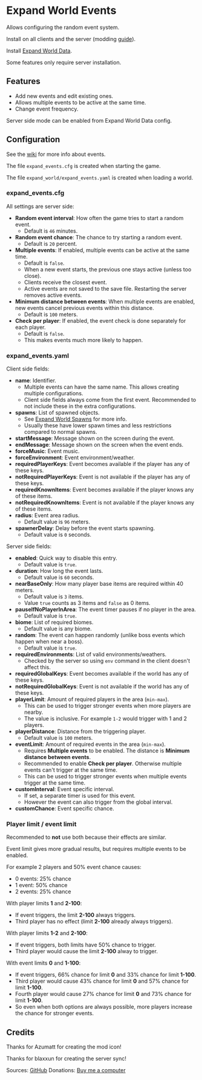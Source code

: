 # Expand World Events

Allows configuring the random event system.

Install on all clients and the server (modding [guide](https://youtu.be/L9ljm2eKLrk)).

Install [Expand World Data](https://valheim.thunderstore.io/package/JereKuusela/Expand_World_Data/).

Some features only require server installation.

## Features

- Add new events and edit existing ones.
- Allows multiple events to be active at the same time.
- Change event frequency.

Server side mode can be enabled from Expand World Data config.

## Configuration

See the [wiki](https://valheim.fandom.com/wiki/Events) for more info about events.

The file `expand_events.cfg` is created when starting the game.

The file `expand_world/expand_events.yaml` is created when loading a world.

### expand_events.cfg

All settings are server side:

- **Random event interval**: How often the game tries to start a random event.
  - Default is `46` minutes.
- **Random event chance**: The chance to try starting a random event.
  - Default is `20` percent.
- **Multiple events**: If enabled, multiple events can be active at the same time.
  - Default is `false`.
  - When a new event starts, the previous one stays active (unless too close).
  - Clients receive the closest event.
  - Active events are not saved to the save file. Restarting the server removes active events.
- **Minimum distance between events**: When multiple events are enabled, new events cancel previous events within this distance.
  - Default is `100` meters.
- **Check per player**: If enabled, the event check is done separately for each player.
  - Default is `false`.
  - This makes events much more likely to happen.

### expand_events.yaml

Client side fields:

- **name**: Identifier.
  - Multiple events can have the same name. This allows creating multiple configurations.
  - Client side fields always come from the first event. Recommended to not include these in the extra configurations.
- **spawns**: List of spawned objects.
  - See [Expand World Spawns](https://github.com/JereKuusela/valheim-expand_world_spawns/#Configuration) for more info.
  - Usually these have lower spawn times and less restrictions compared to normal spawns.
- **startMessage**: Message shown on the screen during the event.
- **endMessage**: Message shown on the screen when the event ends.
- **forceMusic**: Event music.
- **forceEnvironment**: Event environment/weather.
- **requiredPlayerKeys**: Event becomes available if the player has any of these keys.
- **notRequiredPlayerKeys**: Event is not available if the player has any of these keys.
- **requiredKnownItems**: Event becomes available if the player knows any of these items.
- **notRequiredKnownItems**: Event is not available if the player knows any of these items.
- **radius**: Event area radius.
  - Default value is `96` meters.
- **spawnerDelay**: Delay before the event starts spawning.
  - Default value is `0` seconds.

Server side fields:

- **enabled**: Quick way to disable this entry.
  - Default value is `true`.
- **duration**: How long the event lasts.
  - Default value is `60` seconds.
- **nearBaseOnly**: How many player base items are required within 40 meters.
  - Default value is `3` items.
  - Value `true` counts as 3 items and `false` as 0 items.
- **pauseIfNoPlayerInArea**: The event timer pauses if no player in the area.
  - Default value is `true`.
- **biome**: List of required biomes.
  - Default value is any biome.
- **random**: The event can happen randomly (unlike boss events which happen when near a boss).
  - Default value is `true`.
- **requiredEnvironments**: List of valid environments/weathers.
  - Checked by the server so using `env` command in the client doesn't affect this.
- **requiredGlobalKeys**: Event becomes available if the world has any of these keys.
- **notRequiredGlobalKeys**: Event is not available if the world has any of these keys.
- **playerLimit**: Amount of required players in the area (`min-max`).
  - This can be used to trigger stronger events when more players are nearby.
  - The value is inclusive. For example `1-2` would trigger with 1 and 2 players.
- **playerDistance**: Distance from the triggering player.
  - Default value is `100` meters.
- **eventLimit**: Amount of required events in the area (`min-max`).
  - Requires **Multiple events** to be enabled. The distance is **Minimum distance between events**.
  - Recommended to enable **Check per player**. Otherwise multiple events can't trigger at the same time.
  - This can be used to trigger stronger events when multiple events trigger at the same time.
- **customInterval**: Event specific interval.
  - If set, a separate timer is used for this event.
  - However the event can also trigger from the global interval.
- **customChance**: Event specific chance.

### Player limit / event limit

Recommended to **not** use both because their effects are similar.

Event limit gives more gradual results, but requires multiple events to be enabled.

For example 2 players and 50% event chance causes:

- 0 events: 25% chance
- 1 event: 50% chance
- 2 events: 25% chance

With player limits **1** and **2-100**:

- If event triggers, the limit **2-100** always triggers.
- Third player has no effect (limit **2-100** already always triggers).

With player limits **1-2** and **2-100**:

- If event triggers, both limits have 50% chance to trigger.
- Third player would cause the limit **2-100** alway to trigger.

With event limits **0** and **1-100**:

- If event triggers, 66% chance for limit **0** and 33% chance for limit **1-100**.
- Third player would cause 43% chance for limit **0** and 57% chance for limit **1-100**.
- Fourth player would cause 27% chance for limit **0** and 73% chance for limit **1-100**.
- So even when both options are always possible, more players increase the chance for stronger events.

## Credits

Thanks for Azumatt for creating the mod icon!

Thanks for blaxxun for creating the server sync!

Sources: [GitHub](https://github.com/JereKuusela/valheim-expand_world_events)
Donations: [Buy me a computer](https://www.buymeacoffee.com/jerekuusela)
